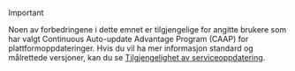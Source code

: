 > [!IMPORTANT]
> Noen av forbedringene i dette emnet er tilgjengelige for angitte brukere som har valgt Continuous Auto-update Advantage Program (CAAP) for plattformoppdateringer. Hvis du vil ha mer informasjon standard og målrettede versjoner, kan du se [Tilgjengelighet av serviceoppdatering](../get-started/public-preview-releases.md).
